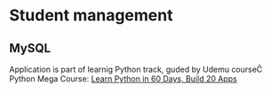 # Student management
## MySQL

Application is part of learnig Python track, 
guded by Udemu courseČ Python Mega Course: [Learn Python in 60 Days, Build 20 Apps](https://www.udemy.com/course/the-python-mega-course/)
